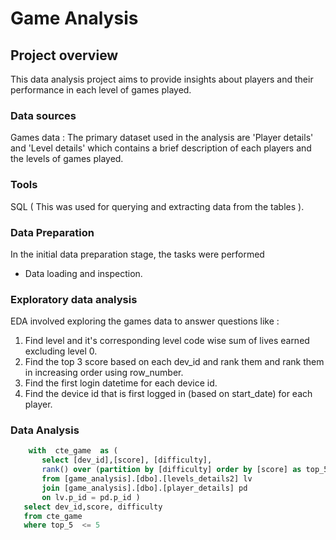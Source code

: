 # Game Analysis

## Project overview

This data analysis project aims to provide insights about players and their performance in each level of games played. 

### Data sources

Games data : The primary dataset used in the analysis are 'Player details' and 'Level details' which contains a brief description of each players and the levels of games played.

### Tools

SQL ( This was used for querying and extracting data from the tables ).

### Data Preparation
In the initial data preparation stage, the tasks were performed
- Data loading and inspection.

### Exploratory data analysis

EDA involved exploring the games data to answer questions like :
1. Find level and it's corresponding level code wise sum of lives earned excluding level 0.
2. Find the top 3 score based on each dev_id and rank them and rank them in increasing order using row_number.
3. Find the first login datetime for each device id.
4. Find the device id that is first logged in (based on start_date) for each player.

### Data Analysis

``` sql
    with  cte_game  as (
       select [dev_id],[score], [difficulty],
       rank() over (partition by [difficulty] order by [score] as top_5
       from [game_analysis].[dbo].[levels_details2] lv
       join [game_analysis].[dbo].[player_details] pd
       on lv.p_id = pd.p_id )
   select dev_id,score, difficulty
   from cte_game
   where top_5  <= 5
```






